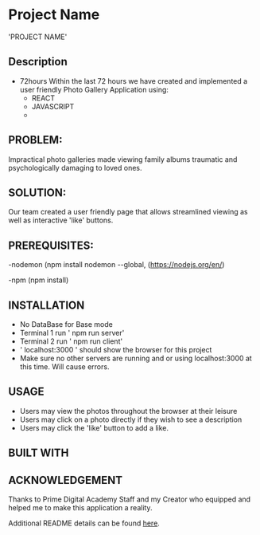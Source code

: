 # Project Name


'PROJECT NAME'


## Description
- 72hours
Within the last 72 hours we have created and implemented a user friendly Photo Gallery Application using:
  - REACT
  - JAVASCRIPT
  -


## PROBLEM:
 Impractical photo galleries made viewing family albums traumatic and psychologically
damaging to loved ones.

## SOLUTION:
  Our team created a user friendly page that allows streamlined viewing as well as interactive 'like' buttons.

## PREREQUISITES:
  -nodemon (npm install nodemon --global, (https://nodejs.org/en/) 

  -npm 
    (npm install)


## INSTALLATION 

- No DataBase for Base mode
- Terminal 1 run ' npm run server'
- Terminal 2 run ' npm run client'
- ' localhost:3000 ' should show the browser for this project
- Make sure no other servers are running and or using localhost:3000 at this time. Will cause errors.


## USAGE
- Users may view the photos throughout the browser at their leisure
- Users may click on a photo directly if they wish to see a description
- Users may click the 'like' button to add a like. 


## BUILT WITH



## ACKNOWLEDGEMENT
Thanks to Prime Digital Academy Staff and my Creator who equipped and helped me to make this application a reality. 


Additional README details can be found [here](https://github.com/PrimeAcademy/readme-template/blob/master/README.md).
